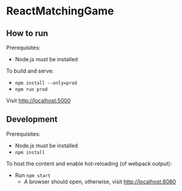 # ReactMatchingGame

## How to run

Prerequisites:  
* Node.js must be installed

To build and serve:
* `npm install --only=prod`
* `npm run prod`

Visit [http://localhost:5000](http://localhost:5000)


## Development

Prerequisites:  
* Node.js must be installed
* `npm install`

To host the content and enable hot-reloading (of webpack output):
* Run `npm start`
  * A browser should open, otherwise, visit [http://localhost:8080](http://localhost:8080)
